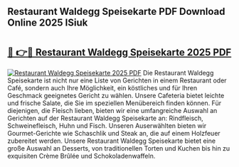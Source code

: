 ## Restaurant Waldegg Speisekarte PDF Download Online 2025 ISiuk

# <h2><a href="http://gc9nqs.nevu.top/?p=Restaurant+Waldegg+Speisekarte">🔗 👉🔴 Restaurant Waldegg Speisekarte 2025 PDF</a></h2>

[![Restaurant Waldegg Speisekarte 2025 PDF](https://i.imgur.com/dBaPXMq.png)](http://gc9nqs.nevu.top/?p=Restaurant+Waldegg+Speisekarte)
Die Restaurant Waldegg Speisekarte ist nicht nur eine Liste von Gerichten in einem Restaurant oder Café, sondern auch Ihre Möglichkeit, ein köstliches und für Ihren Geschmack geeignetes Gericht zu wählen. Unsere Cafeteria bietet leichte und frische Salate, die Sie im speziellen Menübereich finden können. Für diejenigen, die Fleisch lieben, bieten wir eine umfangreiche Auswahl an Gerichten auf der Restaurant Waldegg Speisekarte an: Rindfleisch, Schweinefleisch, Huhn und Fisch. Unseren Auserwählten bieten wir Gourmet-Gerichte wie Schaschlik und Steak an, die auf einem Holzfeuer zubereitet werden. Unsere Restaurant Waldegg Speisekarte bietet eine große Auswahl an Desserts, von traditionellen Torten und Kuchen bis hin zu exquisiten Crème Brûlée und Schokoladenwaffeln.
